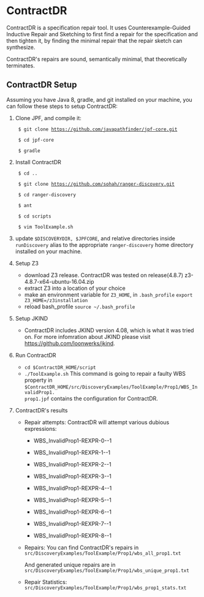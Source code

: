 # ContractDR
ContractDR is a specification repair tool. It uses Counterexample-Guided Inductive Repair and Sketching to first find a repair for the specification and then tighten it, by finding the minimal repair that the repair sketch can synthesize.

ContractDR's repairs are sound, semantically minimal, that theoretically terminates.

## ContractDR Setup
Assuming you have Java 8, gradle, and git installed on your machine, you can follow these steps to setup ContractDR:

1. Clone JPF, and compile it:

   <code> $ git clone https://github.com/javapathfinder/jpf-core.git </code>
   
   <code> $ cd jpf-core </code>
   
   <code> $ gradle </code>
    
2. Install ContractDR

   <code> $ cd .. </code>
   
   <code> $ git clone https://github.com/sohah/ranger-discovery.git </code>
   
   <code> $ cd ranger-discovery </code>
   
   <code> $ ant </code>
   
   <code> $ cd scripts </code>
   
   <code> $ vim ToolExample.sh </code>
   
   
3. update <code>$DISCOVERYDIR, $JPFCORE</code>, and relative directories inside <code>runDiscovery</code> alias to the appropriate 
   <code>ranger-discovery</code> home directory installed on your machine. 
   
4. Setup Z3
   * download Z3 release. ContractDR was tested on release(4.8.7) z3-4.8.7-x64-ubuntu-16.04.zip
   * extract Z3 into a location of your choice
   * make an environment variable for <code>Z3_HOME</code>, in <code>.bash_profile</code>
      <code>export Z3_HOME=/z3installation</code>
   * reload bash_profile
      <code>source ~/.bash_profile</code>
     
5. Setup JKIND
   * ContractDR includes JKIND version 4.08, which is what it was tried on. For more infomration about JKIND please visit https://github.com/loonwerks/jkind.

6. Run ContractDR
   * <code>cd $ContractDR_HOME/script</code>
   * <code>./ToolExample.sh</code>
   This command is going to repair a faulty WBS property in <code>$ContractDR_HOME/src/DiscoveryExamples/ToolExample/Prop1/WBS_InvalidProp1. </code>
   <code>prop1.jpf</code> contains the configuration for ContractDR.
   
7. ContractDR's results
   * Repair attempts:
     ContractDR will attempt various dubious expressions:
     
      * WBS_InvalidProp1-REXPR-0--1
     
     * WBS_InvalidProp1-REXPR-1--1
     
     * WBS_InvalidProp1-REXPR-2--1
     
     * WBS_InvalidProp1-REXPR-3--1
     
     * WBS_InvalidProp1-REXPR-4--1
     
     * WBS_InvalidProp1-REXPR-5--1
     
     * WBS_InvalidProp1-REXPR-6--1
     
     * WBS_InvalidProp1-REXPR-7--1
     
     * WBS_InvalidProp1-REXPR-8--1
     
   * Repairs:
     You can find ContractDR's repairs in
     <code>src/DiscoveryExamples/ToolExample/Prop1/wbs_all_prop1.txt</code>
     
     And generated unique repairs are in
     <code>src/DiscoveryExamples/ToolExample/Prop1/wbs_unique_prop1.txt</code>
     
   * Repair Statistics:
     <code>src/DiscoveryExamples/ToolExample/Prop1/wbs_prop1_stats.txt</code>
